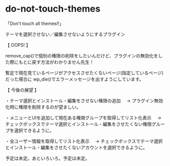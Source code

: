 do-not-touch-themes
===================

「Don't touch all themes!!」

テーマを選択させない／編集させないようにするプラグイン


【 OOPS! 】

remove_cap()で個別の権限の削除をしたいんだけど、プラグインの無効化をした際にもとに戻す方法がわかりません先生！

暫定で現在見ているページがアクセスさせたくないページ(指定しているページ)だった場合に
wp_die()でエラーメッセージを出すようにしています。


【 今後の展望 】

・テーマ選択とインストール・編集をさせない権限の追加
　→ プラグイン無効化時に権限を削除するのが望ましい。

・メニューとUIを追加して現在ある権限グループを取得してリスト化表示
　→ チェックボックスでテーマ選択とインストール・編集をさせたくない権限グループを選択できるように。

・全ユーザー情報を取得してリスト化表示
　→ チェックボックスでテーマ選択とインストール・編集をさせたくないアカウントを選択できるように。

予定は未定。あといろいろ。予定は未定。